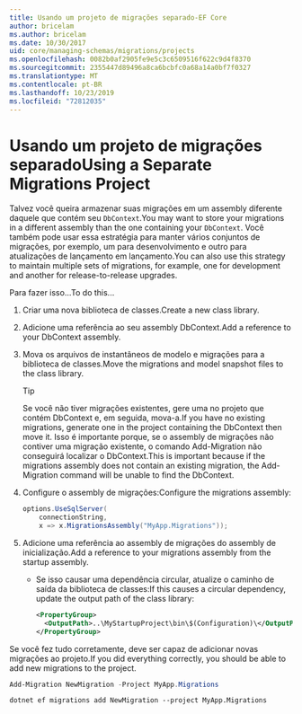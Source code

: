 ```yaml
---
title: Usando um projeto de migrações separado-EF Core
author: bricelam
ms.author: bricelam
ms.date: 10/30/2017
uid: core/managing-schemas/migrations/projects
ms.openlocfilehash: 0082b0af2905fe9e5c3c6509516f622c9d4f8370
ms.sourcegitcommit: 2355447d89496a8ca6bcbfc0a68a14a0bf7f0327
ms.translationtype: MT
ms.contentlocale: pt-BR
ms.lasthandoff: 10/23/2019
ms.locfileid: "72812035"
---
```

# <a name="using-a-separate-migrations-project"></a><span data-ttu-id="bbef1-102">Usando um projeto de migrações separado</span><span class="sxs-lookup"><span data-stu-id="bbef1-102">Using a Separate Migrations Project</span></span>

<span data-ttu-id="bbef1-103">Talvez você queira armazenar suas migrações em um assembly diferente daquele que contém seu `DbContext`.</span><span class="sxs-lookup"><span data-stu-id="bbef1-103">You may want to store your migrations in a different assembly than the one containing your `DbContext`.</span></span> <span data-ttu-id="bbef1-104">Você também pode usar essa estratégia para manter vários conjuntos de migrações, por exemplo, um para desenvolvimento e outro para atualizações de lançamento em lançamento.</span><span class="sxs-lookup"><span data-stu-id="bbef1-104">You can also use this strategy to maintain multiple sets of migrations, for example, one for development and another for release-to-release upgrades.</span></span>

<span data-ttu-id="bbef1-105">Para fazer isso...</span><span class="sxs-lookup"><span data-stu-id="bbef1-105">To do this...</span></span>

1. <span data-ttu-id="bbef1-106">Criar uma nova biblioteca de classes.</span><span class="sxs-lookup"><span data-stu-id="bbef1-106">Create a new class library.</span></span>

2. <span data-ttu-id="bbef1-107">Adicione uma referência ao seu assembly DbContext.</span><span class="sxs-lookup"><span data-stu-id="bbef1-107">Add a reference to your DbContext assembly.</span></span>

3. <span data-ttu-id="bbef1-108">Mova os arquivos de instantâneos de modelo e migrações para a biblioteca de classes.</span><span class="sxs-lookup"><span data-stu-id="bbef1-108">Move the migrations and model snapshot files to the class library.</span></span>
   > [!TIP]
   > <span data-ttu-id="bbef1-109">Se você não tiver migrações existentes, gere uma no projeto que contém DbContext e, em seguida, mova-a.</span><span class="sxs-lookup"><span data-stu-id="bbef1-109">If you have no existing migrations, generate one in the project containing the DbContext then move it.</span></span>
   > <span data-ttu-id="bbef1-110">Isso é importante porque, se o assembly de migrações não contiver uma migração existente, o comando Add-Migration não conseguirá localizar o DbContext.</span><span class="sxs-lookup"><span data-stu-id="bbef1-110">This is important because if the migrations assembly does not contain an existing migration, the Add-Migration command will be unable to find the DbContext.</span></span>

4. <span data-ttu-id="bbef1-111">Configure o assembly de migrações:</span><span class="sxs-lookup"><span data-stu-id="bbef1-111">Configure the migrations assembly:</span></span>

   ``` csharp
   options.UseSqlServer(
       connectionString,
       x => x.MigrationsAssembly("MyApp.Migrations"));
   ```

5. <span data-ttu-id="bbef1-112">Adicione uma referência ao assembly de migrações do assembly de inicialização.</span><span class="sxs-lookup"><span data-stu-id="bbef1-112">Add a reference to your migrations assembly from the startup assembly.</span></span>
   * <span data-ttu-id="bbef1-113">Se isso causar uma dependência circular, atualize o caminho de saída da biblioteca de classes:</span><span class="sxs-lookup"><span data-stu-id="bbef1-113">If this causes a circular dependency, update the output path of the class library:</span></span>

     ``` xml
     <PropertyGroup>
       <OutputPath>..\MyStartupProject\bin\$(Configuration)\</OutputPath>
     </PropertyGroup>
     ```

<span data-ttu-id="bbef1-114">Se você fez tudo corretamente, deve ser capaz de adicionar novas migrações ao projeto.</span><span class="sxs-lookup"><span data-stu-id="bbef1-114">If you did everything correctly, you should be able to add new migrations to the project.</span></span>

``` powershell
Add-Migration NewMigration -Project MyApp.Migrations
```

``` Console
dotnet ef migrations add NewMigration --project MyApp.Migrations
```
